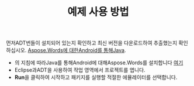 ﻿---
title: 예제 사용 방법
second_title: Aspose.WordsJava
articleTitle: 예제 사용 방법
linktitle: 예제 사용 방법
description: "Java예제를 통해Android에 대해Aspose.Words을 실행하는 방법."
type: docs
weight: 70
url: /ko/java/how-to-use-the-examples/
timestamp: 2024-01-27-14-07-04
---

먼저ADT번들이 설치되어 있는지 확인하고 최신 버전을 다운로드하여 추출했는지 확인하십시오. [Aspose.Words에 대한Android를 통해Java](https://releases.aspose.com/words/androidjava/).

- 의 지침에 따라Java를 통해Android에 대해Aspose.Words를 설치합니다 [여기](/words/java/installation/)
- Eclipse과ADT을 사용하여 작업 영역에서 프로젝트를 엽니다.
- **Run**을 클릭하여 시작하고 패키지를 실행할 적절한 에뮬레이터를 선택합니다.
